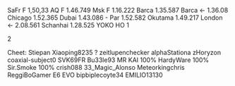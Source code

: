 SaFr F   1,50,33
AQ F     1.46.749
Msk F    1.16.222
Barca    1.35.587
Barca <- 1.36.08
Chicago  1.52.365
Dubai    1.43.086 -
Par      1.52.582
Okutama  1.49.217
London <- 2.08.561
Schanhai 1.28.525
YOKO HO 1

2

Cheet:
Stiepan
Xiaoping8235 ?
zeitlupenchecker
alphaStationa
zHoryzon
coaxial-subject0
SVK69FR
Bu33le93
MR KAI 100%
HardyWare 100%
Sir.Smoke 100%
crish088
33_Magic_Alonso
Meteorkingchris
ReggiBoGamer
E6 EVO
bipbiplecoyte34
EMILIO13130